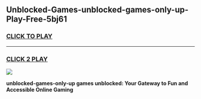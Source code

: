 
## Unblocked-Games-unblocked-games-only-up-Play-Free-5bj61
<h3>
<a href="https://premium76.site?title=unblocked-games-only-up&ref=19M">CLICK TO PLAY</a></h3>
<hr>

<h3>
<a href="https://premium76.site?title=unblocked-games-only-up&ref=19M">CLICK 2 PLAY</a>
  
</h3>

<a href="https://premium76.site?title=unblocked-games-only-up&ref=19M"><img src="https://clearcache.store/games.png"></a>


**unblocked-games-only-up games unblocked: Your Gateway to Fun and Accessible Online Gaming**
